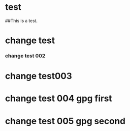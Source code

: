 # test

##This is a test.

# change test

### change test 002

# change test003

# change test 004 gpg first

# change test 005 gpg second
